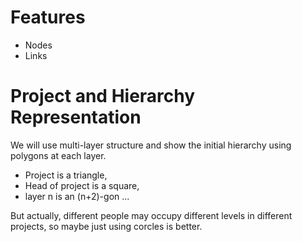 # Features

*  Nodes
*  Links

# Project and Hierarchy Representation

We will use multi-layer structure and show the initial hierarchy using polygons at each layer. 

*  Project is a triangle, 
*  Head of project is a square,
*  layer n is an (n+2)-gon ...

But actually, different people may occupy different levels in different projects, so maybe just
using corcles is better. 